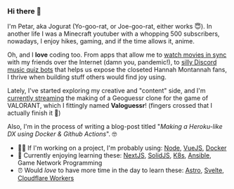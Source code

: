 ### Hi there 👋

I'm Petar, aka Jogurat (Yo-goo-rat, or Joe-goo-rat, either works 😇). In another life I was a Minecraft youtuber with a whopping 500 subscribers, nowadays, I enjoy hikes, gaming, and if the time allows it, anime.

Oh, and I **love** coding too. From apps that allow me to [watch movies in sync](https://github.com/Jogurat/sync-me-app) with my friends over the Internet (damn you, pandemic!), to [silly Discord music quiz bots](https://github.com/Jogurat/quizby) that helps us expose the closeted Hannah Montannah fans, I thrive when building stuff others would find joy using. 

Lately, I've started exploring my creative and "content" side, and I'm [currently streaming](https://www.twitch.tv/jogurat/) the making of a Geoguessr clone for the game of VALORANT, which I fittingly named **Valoguessr**! (fingers crossed that I actually finish it 🤞)

Also, I'm in the process of writing a blog-post titled "_Making a Heroku-like DX using Docker & Github Actions_". 🤓

- 🐱‍💻 If I'm working on a project, I'm probably using:  [Node](https://nodejs.org/en/), [VueJS](https://vuejs.org/), [Docker](https://www.docker.com/)
- 📕 Currently enjoying learning these: [NextJS](https://nextjs.org/), [SolidJS](https://www.solidjs.com/), [K8s](https://kubernetes.io/), [Ansible](https://www.ansible.com/), Game Network Programming
- ⏰ Would _love_ to have more time in the day to learn these: [Astro](https://astro.build/), [Svelte](https://svelte.dev/), [Cloudflare Workers](https://workers.cloudflare.com/)

<!--
**Jogurat/Jogurat** is a ✨ _special_ ✨ repository because its `README.md` (this file) appears on your GitHub profile.

Here are some ideas to get you started:

- 🔭 I’m currently working on ...
- 🌱 I’m currently learning ...
- 👯 I’m looking to collaborate on ...
- 🤔 I’m looking for help with ...
- 💬 Ask me about ...
- 📫 How to reach me: ...
- 😄 Pronouns: ...
- ⚡ Fun fact: ...
-->

